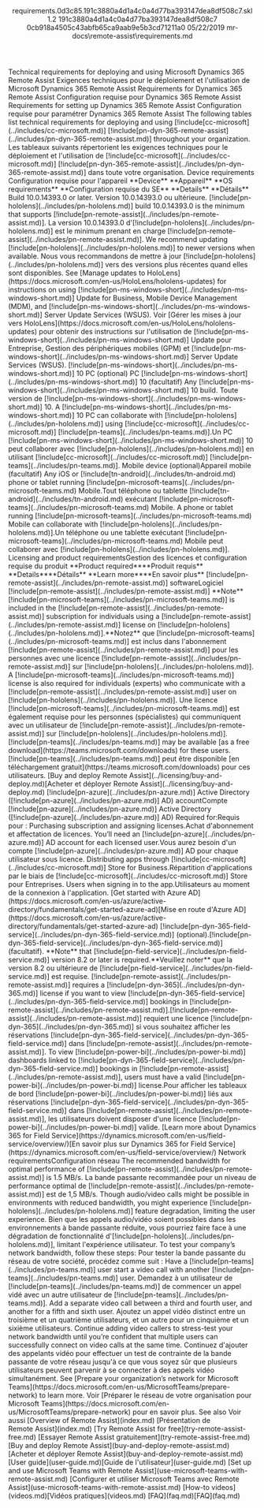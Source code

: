 <?xml version="1.0" encoding="UTF-8"?>
<xliff xmlns:logoport="urn:logoport:xliffeditor:xliff-extras:1.0" xmlns:tilt="urn:logoport:xliffeditor:tilt-non-translatables:1.0" xmlns:xsi="http://www.w3.org/2001/XMLSchema-instance" xmlns="urn:oasis:names:tc:xliff:document:1.2" xmlns:xliffext="urn:microsoft:content:schema:xliffextensions" version="1.2" xsi:schemaLocation="urn:oasis:names:tc:xliff:document:1.2 xliff-core-1.2-transitional.xsd">
  <file datatype="xml" source-language="en-US" original="requirements.md" target-language="fr-FR">
    <header>
      <tool tool-company="Microsoft" tool-version="1.0-7889195" tool-name="mdxliff" tool-id="mdxliff"/>
      <xliffext:skl_file_name>requirements.0d3c85.191c3880a4d1a4c0a4d77ba393147dea8df508c7.skl</xliffext:skl_file_name>
      <xliffext:version>1.2</xliffext:version>
      <xliffext:ms.openlocfilehash>191c3880a4d1a4c0a4d77ba393147dea8df508c7</xliffext:ms.openlocfilehash>
      <xliffext:ms.sourcegitcommit>0cb918a4505c43abfb65ca9aab9e5b3cd71211a0</xliffext:ms.sourcegitcommit>
      <xliffext:ms.lasthandoff>05/22/2019</xliffext:ms.lasthandoff>
      <xliffext:ms.openlocfilepath>mr-docs\remote-assist\requirements.md</xliffext:ms.openlocfilepath>
    </header>
    <body>
      <group extype="content" id="content">
        <trans-unit xml:space="preserve" translate="yes" id="101" restype="x-metadata">
          <source>Technical requirements for deploying and using Microsoft Dynamics 365 Remote Assist</source>
        <target logoport:matchpercent="101" state="translated" state-qualifier="leveraged-tm">Exigences techniques pour le déploiement et l'utilisation de Microsoft Dynamics 365 Remote Assist</target></trans-unit>
        <trans-unit xml:space="preserve" translate="yes" id="102" restype="x-metadata">
          <source>Requirements for Dynamics 365 Remote Assist</source>
        <target logoport:matchpercent="101" state="translated" state-qualifier="leveraged-tm">Configuration requise pour Dynamics 365 Remote Assist</target></trans-unit>
        <trans-unit xml:space="preserve" translate="yes" id="103">
          <source>Requirements for setting up Dynamics 365 Remote Assist</source>
        <target logoport:matchpercent="101" state="translated" state-qualifier="leveraged-tm">Configuration requise pour paramétrer Dynamics 365 Remote Assist</target></trans-unit>
        <trans-unit xml:space="preserve" translate="yes" id="104">
          <source>The following tables list technical requirements for deploying and using <ph id="ph1">[!include[cc-microsoft](../includes/cc-microsoft.md)]</ph> <ph id="ph2">[!include[pn-dyn-365-remote-assist](../includes/pn-dyn-365-remote-assist.md)]</ph> throughout your organization.</source>
        <target logoport:matchpercent="101" state="translated" state-qualifier="leveraged-tm">Les tableaux suivants répertorient les exigences techniques pour le déploiement et l'utilisation de <ph id="ph1">[!include[cc-microsoft](../includes/cc-microsoft.md)]</ph> <ph id="ph2">[!include[pn-dyn-365-remote-assist](../includes/pn-dyn-365-remote-assist.md)]</ph> dans toute votre organisation.</target></trans-unit>
        <trans-unit xml:space="preserve" translate="yes" id="105">
          <source>Device requirements</source>
        <target logoport:matchpercent="101" state="translated" state-qualifier="leveraged-tm">Configuration requise pour l'appareil</target></trans-unit>
        <trans-unit xml:space="preserve" translate="yes" id="106">
          <source><bpt id="p1">**</bpt>Device<ept id="p1">**</ept></source>
        <target logoport:matchpercent="101" state="translated" state-qualifier="leveraged-tm"><bpt id="p1">**</bpt>Appareil<ept id="p1">**</ept></target></trans-unit>
        <trans-unit xml:space="preserve" translate="yes" id="107">
          <source><bpt id="p1">**</bpt>OS requirements<ept id="p1">**</ept></source>
        <target logoport:matchpercent="101" state="translated" state-qualifier="leveraged-tm"><bpt id="p1">**</bpt>Configuration requise du SE<ept id="p1">**</ept></target></trans-unit>
        <trans-unit xml:space="preserve" translate="yes" id="108">
          <source><bpt id="p1">**</bpt>Details<ept id="p1">**</ept></source>
        <target logoport:matchpercent="101" state="translated" state-qualifier="leveraged-tm"><bpt id="p1">**</bpt>Détails<ept id="p1">**</ept></target></trans-unit>
        <trans-unit xml:space="preserve" translate="yes" id="109">
          <source>Build 10.0.14393.0 or later.</source>
        <target logoport:matchpercent="101" state="translated" state-qualifier="leveraged-tm">Version 10.0.14393.0 ou ultérieure.</target></trans-unit>
        <trans-unit xml:space="preserve" translate="yes" id="110">
          <source><ph id="ph1">[!include[pn-hololens](../includes/pn-hololens.md)]</ph> build 10.0.14393.0 is the minimum that supports <ph id="ph2">[!include[pn-remote-assist](../includes/pn-remote-assist.md)]</ph>.</source>
        <target logoport:matchpercent="101" state="translated" state-qualifier="leveraged-tm">La version 10.0.14393.0 d'<ph id="ph1">[!include[pn-hololens](../includes/pn-hololens.md)]</ph> est le minimum prenant en charge <ph id="ph2">[!include[pn-remote-assist](../includes/pn-remote-assist.md)]</ph>.</target></trans-unit>
        <trans-unit xml:space="preserve" translate="yes" id="111">
          <source>We recommend updating <ph id="ph1">[!include[pn-hololens](../includes/pn-hololens.md)]</ph> to newer versions when available.</source>
        <target logoport:matchpercent="101" state="translated" state-qualifier="leveraged-tm">Nous vous recommandons de mettre à jour <ph id="ph1">[!include[pn-hololens](../includes/pn-hololens.md)]</ph> vers des versions plus récentes quand elles sont disponibles.</target></trans-unit>
        <trans-unit xml:space="preserve" translate="yes" id="112">
          <source>See <bpt id="p1">[</bpt>Manage updates to HoloLens<ept id="p1">](https://docs.microsoft.com/en-us/HoloLens/hololens-updates)</ept> for instructions on using <ph id="ph1">[!include[pn-ms-windows-short](../includes/pn-ms-windows-short.md)]</ph> Update for Business, Mobile Device Management (MDM), and <ph id="ph2">[!include[pn-ms-windows-short](../includes/pn-ms-windows-short.md)]</ph> Server Update Services (WSUS).</source>
        <target logoport:matchpercent="101" state="translated" state-qualifier="leveraged-tm">Voir <bpt id="p1">[</bpt>Gérer les mises à jour vers HoloLens<ept id="p1">](https://docs.microsoft.com/en-us/HoloLens/hololens-updates)</ept> pour obtenir des instructions sur l'utilisation de <ph id="ph1">[!include[pn-ms-windows-short](../includes/pn-ms-windows-short.md)]</ph> Update pour Entreprise, Gestion des périphériques mobiles (GPM) et <ph id="ph2">[!include[pn-ms-windows-short](../includes/pn-ms-windows-short.md)]</ph> Server Update Services (WSUS).</target></trans-unit>
        <trans-unit xml:space="preserve" translate="yes" id="113">
          <source><ph id="ph1">[!include[pn-ms-windows-short](../includes/pn-ms-windows-short.md)]</ph> 10 PC (optional)</source>
        <target logoport:matchpercent="101" state="translated" state-qualifier="leveraged-tm">PC <ph id="ph1">[!include[pn-ms-windows-short](../includes/pn-ms-windows-short.md)]</ph> 10 (facultatif)</target></trans-unit>
        <trans-unit xml:space="preserve" translate="yes" id="114">
          <source>Any <ph id="ph1">[!include[pn-ms-windows-short](../includes/pn-ms-windows-short.md)]</ph> 10 build.</source>
        <target logoport:matchpercent="101" state="translated" state-qualifier="leveraged-tm">Toute version de <ph id="ph1">[!include[pn-ms-windows-short](../includes/pn-ms-windows-short.md)]</ph> 10.</target></trans-unit>
        <trans-unit xml:space="preserve" translate="yes" id="115">
          <source>A <ph id="ph1">[!include[pn-ms-windows-short](../includes/pn-ms-windows-short.md)]</ph> 10 PC can collaborate with <ph id="ph2">[!include[pn-hololens](../includes/pn-hololens.md)]</ph> using <ph id="ph3">[!include[cc-microsoft](../includes/cc-microsoft.md)]</ph> <ph id="ph4">[!include[pn-teams](../includes/pn-teams.md)]</ph>.</source><target logoport:matchpercent="100" state="translated" state-qualifier="exact-match">Un PC <ph id="ph1">[!include[pn-ms-windows-short](../includes/pn-ms-windows-short.md)]</ph> 10 peut collaborer avec <ph id="ph2">[!include[pn-hololens](../includes/pn-hololens.md)]</ph> en utilisant <ph id="ph3">[!include[cc-microsoft](../includes/cc-microsoft.md)]</ph> <ph id="ph4">[!include[pn-teams](../includes/pn-teams.md)]</ph>.</target>
        </trans-unit>
        <trans-unit xml:space="preserve" translate="yes" id="116">
          <source>Mobile device (optional)</source><target logoport:matchpercent="100" state="translated" state-qualifier="exact-match">Appareil mobile (facultatif)</target>
        </trans-unit>
        <trans-unit xml:space="preserve" translate="yes" id="117">
          <source>Any iOS or [!include[tn-android](../includes/tn-android.md)  phone or tablet running [!include<bpt id="p1">[</bpt>pn-microsoft-teams<ept id="p1">](../includes/pn-microsoft-teams.md)</ept>  Mobile.</source><target logoport:matchpercent="70" state="translated" state-qualifier="leveraged-mt">Tout téléphone ou tablette [!include[tn-android](../includes/tn-android.md) exécutant [!include<bpt id="p1">[</bpt>pn-microsoft-teams<ept id="p1">](../includes/pn-microsoft-teams.md)</ept> Mobile.</target>
        </trans-unit>
        <trans-unit xml:space="preserve" translate="yes" id="118">
          <source>A phone or tablet running [!include<bpt id="p1">[</bpt>pn-microsoft-teams<ept id="p1">](../includes/pn-microsoft-teams.md)</ept> Mobile can collaborate with <ph id="ph1">[!include[pn-hololens](../includes/pn-hololens.md)]</ph>.</source><target logoport:matchpercent="75" state="translated" state-qualifier="fuzzy-match">Un téléphone ou une tablette exécutant [!include<bpt id="p1">[</bpt>pn-microsoft-teams<ept id="p1">](../includes/pn-microsoft-teams.md)</ept> Mobile peut collaborer avec <ph id="ph1">[!include[pn-hololens](../includes/pn-hololens.md)]</ph>.</target>
        </trans-unit>
        <trans-unit xml:space="preserve" translate="yes" id="119">
          <source>Licensing and product requirements</source><target logoport:matchpercent="100" state="translated" state-qualifier="exact-match">Gestion des licences et configuration requise du produit</target>
        </trans-unit>
        <trans-unit xml:space="preserve" translate="yes" id="120">
          <source><bpt id="p1">**</bpt>Product required<ept id="p1">**</ept></source><target logoport:matchpercent="100" state="translated" state-qualifier="exact-match"><bpt id="p1">**</bpt>Produit requis<ept id="p1">**</ept></target>
        </trans-unit>
        <trans-unit xml:space="preserve" translate="yes" id="121">
          <source><bpt id="p1">**</bpt>Details<ept id="p1">**</ept></source><target logoport:matchpercent="100" state="translated" state-qualifier="exact-match"><bpt id="p1">**</bpt>Détails<ept id="p1">**</ept></target>
        </trans-unit>
        <trans-unit xml:space="preserve" translate="yes" id="122">
          <source><bpt id="p1">**</bpt>Learn more<ept id="p1">**</ept></source><target logoport:matchpercent="100" state="translated" state-qualifier="exact-match"><bpt id="p1">**</bpt>En savoir plus<ept id="p1">**</ept></target>
        </trans-unit>
        <trans-unit xml:space="preserve" translate="yes" id="123">
          <source><ph id="ph1">[!include[pn-remote-assist](../includes/pn-remote-assist.md)]</ph> software</source><target logoport:matchpercent="98" state="translated" state-qualifier="fuzzy-match">Logiciel <ph id="ph1">[!include[pn-remote-assist](../includes/pn-remote-assist.md)]</ph></target>
        </trans-unit>
        <trans-unit xml:space="preserve" translate="yes" id="124">
          <source><bpt id="p1">**</bpt>Note<ept id="p1">**</ept> <ph id="ph1">[!include[pn-microsoft-teams](../includes/pn-microsoft-teams.md)]</ph> is included in the <ph id="ph2">[!include[pn-remote-assist](../includes/pn-remote-assist.md)]</ph> subscription for individuals using a <ph id="ph3">[!include[pn-remote-assist](../includes/pn-remote-assist.md)]</ph> license on <ph id="ph4">[!include[pn-hololens](../includes/pn-hololens.md)]</ph>.</source><target logoport:matchpercent="75" state="translated" state-qualifier="fuzzy-match"><bpt id="p1">**</bpt>Notez<ept id="p1">**</ept> que <ph id="ph1">[!include[pn-microsoft-teams](../includes/pn-microsoft-teams.md)]</ph> est inclus dans l'abonnement <ph id="ph2">[!include[pn-remote-assist](../includes/pn-remote-assist.md)]</ph> pour les personnes avec une licence <ph id="ph3">[!include[pn-remote-assist](../includes/pn-remote-assist.md)]</ph> sur <ph id="ph4">[!include[pn-hololens](../includes/pn-hololens.md)]</ph>.</target>
        </trans-unit>
        <trans-unit xml:space="preserve" translate="yes" id="125">
          <source>A <ph id="ph1">[!include[pn-microsoft-teams](../includes/pn-microsoft-teams.md)]</ph> license is also required for individuals (experts) who communicate with a <ph id="ph2">[!include[pn-remote-assist](../includes/pn-remote-assist.md)]</ph> user on <ph id="ph3">[!include[pn-hololens](../includes/pn-hololens.md)]</ph>.</source>
        <target logoport:matchpercent="84" state="translated" state-qualifier="leveraged-inherited">Une licence <ph id="ph1">[!include[pn-microsoft-teams](../includes/pn-microsoft-teams.md)]</ph> est également requise pour les personnes (spécialistes) qui communiquent avec un utilisateur de <ph id="ph2">[!include[pn-remote-assist](../includes/pn-remote-assist.md)]</ph> sur <ph id="ph3">[!include[pn-hololens](../includes/pn-hololens.md)]</ph>.</target></trans-unit>
        <trans-unit xml:space="preserve" translate="yes" id="126">
          <source><ph id="ph1">[!include[pn-teams](../includes/pn-teams.md)]</ph> may be available <bpt id="p1">[</bpt>as a free download<ept id="p1">](https://teams.microsoft.com/downloads)</ept> for these users.</source>
        <target logoport:matchpercent="87" state="translated" state-qualifier="leveraged-inherited"><ph id="ph1">[!include[pn-teams](../includes/pn-teams.md)]</ph> peut être disponible <bpt id="p1">[</bpt>en téléchargement gratuit<ept id="p1">](https://teams.microsoft.com/downloads)</ept> pour ces utilisateurs.</target></trans-unit>
        <trans-unit xml:space="preserve" translate="yes" id="127">
          <source><bpt id="p1">[</bpt>Buy and deploy Remote Assist<ept id="p1">](../licensing/buy-and-deploy.md)</ept></source><target logoport:matchpercent="100" state="translated" state-qualifier="exact-match"><bpt id="p1">[</bpt>Acheter et déployer Remote Assist<ept id="p1">](../licensing/buy-and-deploy.md)</ept></target>
        </trans-unit>
        <trans-unit xml:space="preserve" translate="yes" id="128">
          <source><ph id="ph1">[!include[pn-azure](../includes/pn-azure.md)]</ph> Active Directory (<ph id="ph2">[!include[pn-azure](../includes/pn-azure.md)]</ph> AD) account</source><target logoport:matchpercent="85" state="translated" state-qualifier="fuzzy-match">Compte <ph id="ph1">[!include[pn-azure](../includes/pn-azure.md)]</ph> Active Directory (<ph id="ph2">[!include[pn-azure](../includes/pn-azure.md)]</ph> AD)</target>
        </trans-unit>
        <trans-unit xml:space="preserve" translate="yes" id="129">
          <source>Required for:</source><target logoport:matchpercent="100" state="translated" state-qualifier="exact-match">Requis pour :</target>
        </trans-unit>
        <trans-unit xml:space="preserve" translate="yes" id="130">
          <source>Purchasing subscription and assigning licenses.</source><target logoport:matchpercent="100" state="translated" state-qualifier="exact-match">Achat d'abonnement et affectation de licences.</target>
        </trans-unit>
        <trans-unit xml:space="preserve" translate="yes" id="131">
          <source>You’ll need an <ph id="ph1">[!include[pn-azure](../includes/pn-azure.md)]</ph> AD account for each licensed user.</source><target logoport:matchpercent="93" state="translated" state-qualifier="fuzzy-match">Vous aurez besoin d'un compte <ph id="ph1">[!include[pn-azure](../includes/pn-azure.md)]</ph> AD pour chaque utilisateur sous licence.</target>
        </trans-unit>
        <trans-unit xml:space="preserve" translate="yes" id="132">
          <source>Distributing apps through <ph id="ph1">[!include[cc-microsoft](../includes/cc-microsoft.md)]</ph> Store for Business.</source><target logoport:matchpercent="85" state="translated" state-qualifier="fuzzy-match">Répartition d'applications par le biais de <ph id="ph1">[!include[cc-microsoft](../includes/cc-microsoft.md)]</ph> Store pour Entreprises.</target>
        </trans-unit>
        <trans-unit xml:space="preserve" translate="yes" id="133">
          <source>Users when signing in to the app.</source><target logoport:matchpercent="100" state="translated" state-qualifier="exact-match">Utilisateurs au moment de la connexion à l'application.</target>
        </trans-unit>
        <trans-unit xml:space="preserve" translate="yes" id="134">
          <source><bpt id="p1">[</bpt>Get started with Azure AD<ept id="p1">](https://docs.microsoft.com/en-us/azure/active-directory/fundamentals/get-started-azure-ad)</ept></source><target logoport:matchpercent="100" state="translated" state-qualifier="exact-match"><bpt id="p1">[</bpt>Mise en route d'Azure AD<ept id="p1">](https://docs.microsoft.com/en-us/azure/active-directory/fundamentals/get-started-azure-ad)</ept></target>
        </trans-unit>
        <trans-unit xml:space="preserve" translate="yes" id="135">
          <source><ph id="ph1">[!include[pn-dyn-365-field-service](../includes/pn-dyn-365-field-service.md)]</ph> (optional).</source><target logoport:matchpercent="100" state="translated" state-qualifier="exact-match"><ph id="ph1">[!include[pn-dyn-365-field-service](../includes/pn-dyn-365-field-service.md)]</ph> (facultatif).</target>
        </trans-unit>
        <trans-unit xml:space="preserve" translate="yes" id="136">
          <source><bpt id="p1">**</bpt>Note<ept id="p1">**</ept> that <ph id="ph1">[!include[pn-field-service](../includes/pn-field-service.md)]</ph> version 8.2 or later is required.</source><target logoport:matchpercent="77" state="translated" state-qualifier="fuzzy-match"><bpt id="p1">**</bpt>Veuillez noter<ept id="p1">**</ept> que la version 8.2 ou ultérieure de <ph id="ph1">[!include[pn-field-service](../includes/pn-field-service.md)]</ph> est requise.</target>
        </trans-unit>
        <trans-unit xml:space="preserve" translate="yes" id="137">
          <source><ph id="ph1">[!include[pn-remote-assist](../includes/pn-remote-assist.md)]</ph> requires a <ph id="ph2">[!include[pn-dyn-365](../includes/pn-dyn-365.md)]</ph> license if you want to view <ph id="ph3">[!include[pn-dyn-365-field-service](../includes/pn-dyn-365-field-service.md)]</ph> bookings in <ph id="ph4">[!include[pn-remote-assist](../includes/pn-remote-assist.md)]</ph>.</source><target logoport:matchpercent="70" state="translated" state-qualifier="leveraged-mt"><ph id="ph1">[!include[pn-remote-assist](../includes/pn-remote-assist.md)]</ph> requiert une licence <ph id="ph2">[!include[pn-dyn-365](../includes/pn-dyn-365.md)]</ph> si vous souhaitez afficher les réservations <ph id="ph3">[!include[pn-dyn-365-field-service](../includes/pn-dyn-365-field-service.md)]</ph> dans <ph id="ph4">[!include[pn-remote-assist](../includes/pn-remote-assist.md)]</ph>.</target>
        </trans-unit>
        <trans-unit xml:space="preserve" translate="yes" id="138">
          <source>To view <ph id="ph1">[!include[pn-power-bi](../includes/pn-power-bi.md)]</ph> dashboards linked to <ph id="ph2">[!include[pn-dyn-365-field-service](../includes/pn-dyn-365-field-service.md)]</ph> bookings in <ph id="ph3">[!include[pn-remote-assist](../includes/pn-remote-assist.md)]</ph>, users must have a valid <ph id="ph4">[!include[pn-power-bi](../includes/pn-power-bi.md)]</ph> license.</source><target logoport:matchpercent="83" state="translated" state-qualifier="fuzzy-match">Pour afficher les tableaux de bord <ph id="ph1">[!include[pn-power-bi](../includes/pn-power-bi.md)]</ph> liés aux réservations <ph id="ph2">[!include[pn-dyn-365-field-service](../includes/pn-dyn-365-field-service.md)]</ph> dans <ph id="ph3">[!include[pn-remote-assist](../includes/pn-remote-assist.md)]</ph>, les utilisateurs doivent disposer d'une licence <ph id="ph4">[!include[pn-power-bi](../includes/pn-power-bi.md)]</ph> valide.</target>
        </trans-unit>
        <trans-unit xml:space="preserve" translate="yes" id="139">
          <source><bpt id="p1">[</bpt>Learn more about Dynamics 365 for Field Service<ept id="p1">](https://dynamics.microsoft.com/en-us/field-service/overview/)</ept></source><target logoport:matchpercent="100" state="translated" state-qualifier="exact-match"><bpt id="p1">[</bpt>En savoir plus sur Dynamics 365 for Field Service<ept id="p1">](https://dynamics.microsoft.com/en-us/field-service/overview/)</ept></target>
        </trans-unit>
        <trans-unit xml:space="preserve" translate="yes" id="140">
          <source>Network requirements</source><target logoport:matchpercent="100" state="translated" state-qualifier="exact-match">Configuration réseau</target>
        </trans-unit>
        <trans-unit xml:space="preserve" translate="yes" id="141">
          <source>The recommended bandwidth for optimal performance of <ph id="ph1">[!include[pn-remote-assist](../includes/pn-remote-assist.md)]</ph> is 1.5 MB/s.</source>
        <target logoport:matchpercent="101" state="translated" state-qualifier="leveraged-tm">La bande passante recommandée pour un niveau de performance optimal de <ph id="ph1">[!include[pn-remote-assist](../includes/pn-remote-assist.md)]</ph> est de 1,5 MB/s.</target></trans-unit>
        <trans-unit xml:space="preserve" translate="yes" id="142">
          <source>Though audio/video calls might be possible in environments with reduced bandwidth, you might experience <ph id="ph1">[!include[pn-hololens](../includes/pn-hololens.md)]</ph> feature degradation, limiting the user experience.</source>
        <target logoport:matchpercent="101" state="translated" state-qualifier="leveraged-tm">Bien que les appels audio/vidéo soient possibles dans les environnements à bande passante réduite, vous pourriez faire face à une dégradation de fonctionnalité d'<ph id="ph1">[!include[pn-hololens](../includes/pn-hololens.md)]</ph>, limitant l'expérience utilisateur.</target></trans-unit>
        <trans-unit xml:space="preserve" translate="yes" id="143">
          <source>To test your company’s network bandwidth, follow these steps:</source>
        <target logoport:matchpercent="101" state="translated" state-qualifier="leveraged-tm">Pour tester la bande passante du réseau de votre société, procédez comme suit :</target></trans-unit>
        <trans-unit xml:space="preserve" translate="yes" id="144">
          <source>Have a <ph id="ph1">[!include[pn-teams](../includes/pn-teams.md)]</ph> user start a video call with another <ph id="ph2">[!include[pn-teams](../includes/pn-teams.md)]</ph> user.</source>
        <target logoport:matchpercent="101" state="translated" state-qualifier="leveraged-tm">Demandez à un utilisateur de <ph id="ph1">[!include[pn-teams](../includes/pn-teams.md)]</ph> de commencer un appel vidé avec un autre utilisateur de <ph id="ph2">[!include[pn-teams](../includes/pn-teams.md)]</ph>.</target></trans-unit>
        <trans-unit xml:space="preserve" translate="yes" id="145">
          <source>Add a separate video call between a third and fourth user, and another for a fifth and sixth user.</source>
        <target logoport:matchpercent="101" state="translated" state-qualifier="leveraged-tm">Ajoutez un appel vidéo distinct entre un troisième et un quatrième utilisateurs, et un autre pour un cinquième et un sixième utilisateurs.</target></trans-unit>
        <trans-unit xml:space="preserve" translate="yes" id="146">
          <source>Continue adding video callers to stress-test your network bandwidth until you’re confident that multiple users can successfully connect on video calls at the same time.</source>
        <target logoport:matchpercent="101" state="translated" state-qualifier="leveraged-tm">Continuez d'ajouter des appelants vidéo pour effectuer un test de contrainte de la bande passante de votre réseau jusqu'à ce que vous soyez sûr que plusieurs utilisateurs peuvent parvenir à se connecter à des appels vidéo simultanément.</target></trans-unit>
        <trans-unit xml:space="preserve" translate="yes" id="147">
          <source>See <bpt id="p1">[</bpt>Prepare your organization’s network for Microsoft Teams<ept id="p1">](https://docs.microsoft.com/en-us/MicrosoftTeams/prepare-network)</ept> to learn more.</source>
        <target logoport:matchpercent="101" state="translated" state-qualifier="leveraged-tm">Voir <bpt id="p1">[</bpt>Préparer le réseau de votre organisation pour Microsoft Teams<ept id="p1">](https://docs.microsoft.com/en-us/MicrosoftTeams/prepare-network)</ept> pour en savoir plus.</target></trans-unit>
        <trans-unit xml:space="preserve" translate="yes" id="148">
          <source>See also</source>
        <target logoport:matchpercent="101" state="translated" state-qualifier="leveraged-tm">Voir aussi</target></trans-unit>
        <trans-unit xml:space="preserve" translate="yes" id="149">
          <source><bpt id="p1">[</bpt>Overview of Remote Assist<ept id="p1">](index.md)</ept></source>
        <target logoport:matchpercent="101" state="translated" state-qualifier="leveraged-tm"><bpt id="p1">[</bpt>Présentation de Remote Assist<ept id="p1">](index.md)</ept></target></trans-unit>
        <trans-unit xml:space="preserve" translate="yes" id="150">
          <source><bpt id="p1">[</bpt>Try Remote Assist for free<ept id="p1">](try-remote-assist-free.md)</ept></source>
        <target logoport:matchpercent="100" state="translated" state-qualifier="leveraged-inherited"><bpt id="p1">[</bpt>Essayer Remote Assist gratuitement<ept id="p1">](try-remote-assist-free.md)</ept></target></trans-unit>
        <trans-unit xml:space="preserve" translate="yes" id="151">
          <source><bpt id="p1">[</bpt>Buy and deploy Remote Assist<ept id="p1">](buy-and-deploy-remote-assist.md)</ept></source>
        <target logoport:matchpercent="100" state="translated" state-qualifier="leveraged-inherited"><bpt id="p1">[</bpt>Acheter et déployer Remote Assist<ept id="p1">](buy-and-deploy-remote-assist.md)</ept></target></trans-unit>
        <trans-unit xml:space="preserve" translate="yes" id="152">
          <source><bpt id="p1">[</bpt>User guide<ept id="p1">](user-guide.md)</ept></source><target logoport:matchpercent="100" state="translated" state-qualifier="exact-match"><bpt id="p1">[</bpt>Guide de l'utilisateur<ept id="p1">](user-guide.md)</ept></target>
        </trans-unit>
        <trans-unit xml:space="preserve" translate="yes" id="153">
          <source><bpt id="p1">[</bpt>Set up and use Microsoft Teams with Remote Assist<ept id="p1">](use-microsoft-teams-with-remote-assist.md)</ept></source>
        <target logoport:matchpercent="100" state="translated" state-qualifier="leveraged-inherited"><bpt id="p1">[</bpt>Configurer et utiliser Microsoft Teams avec Remote Assist<ept id="p1">](use-microsoft-teams-with-remote-assist.md)</ept></target></trans-unit>
        <trans-unit xml:space="preserve" translate="yes" id="154">
          <source><bpt id="p1">[</bpt>How-to videos<ept id="p1">](videos.md)</ept></source><target logoport:matchpercent="100" state="translated" state-qualifier="exact-match"><bpt id="p1">[</bpt>Vidéos pratiques<ept id="p1">](videos.md)</ept></target>
        </trans-unit>
        <trans-unit xml:space="preserve" translate="yes" id="155">
          <source><bpt id="p1">[</bpt>FAQ<ept id="p1">](faq.md)</ept></source><target logoport:matchpercent="100" state="translated" state-qualifier="exact-match"><bpt id="p1">[</bpt>FAQ<ept id="p1">](faq.md)</ept></target>
        </trans-unit>
      </group>
    </body>
  </file>
</xliff>